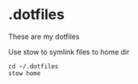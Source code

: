 # .dotfiles

These are my dotfiles

Use stow to symlink files to home dir

```
cd ~/.dotfiles
stow home
```

